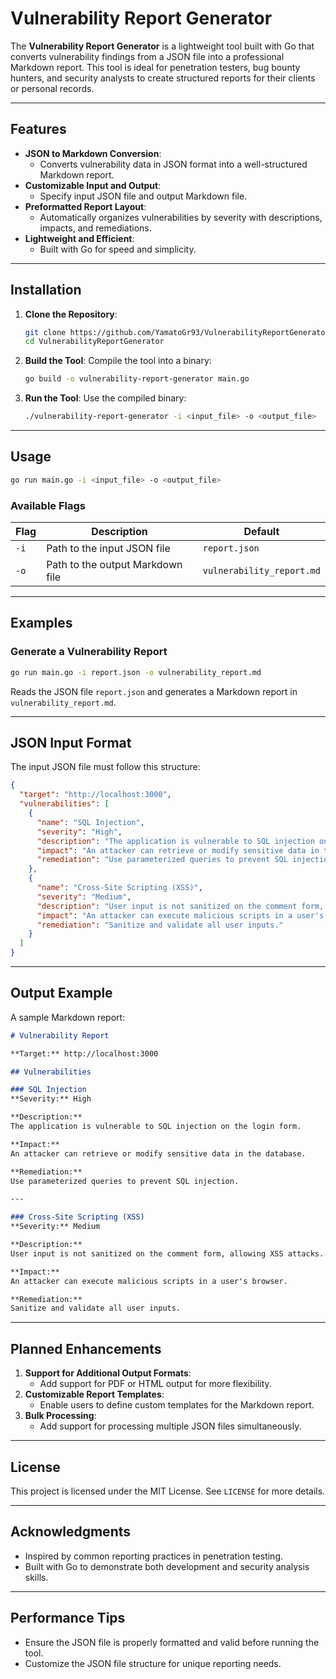 
# **Vulnerability Report Generator**

The **Vulnerability Report Generator** is a lightweight tool built with Go that converts vulnerability findings from a JSON file into a professional Markdown report. This tool is ideal for penetration testers, bug bounty hunters, and security analysts to create structured reports for their clients or personal records.

---

## **Features**
- **JSON to Markdown Conversion**:
  - Converts vulnerability data in JSON format into a well-structured Markdown report.
- **Customizable Input and Output**:
  - Specify input JSON file and output Markdown file.
- **Preformatted Report Layout**:
  - Automatically organizes vulnerabilities by severity with descriptions, impacts, and remediations.
- **Lightweight and Efficient**:
  - Built with Go for speed and simplicity.

---

## **Installation**
1. **Clone the Repository**:
   ```bash
   git clone https://github.com/YamatoGr93/VulnerabilityReportGenerator.git
   cd VulnerabilityReportGenerator
   ```

2. **Build the Tool**:
   Compile the tool into a binary:
   ```bash
   go build -o vulnerability-report-generator main.go
   ```

3. **Run the Tool**:
   Use the compiled binary:
   ```bash
   ./vulnerability-report-generator -i <input_file> -o <output_file>
   ```

---

## **Usage**
```bash
go run main.go -i <input_file> -o <output_file>
```

### **Available Flags**
| Flag             | Description                                           | Default                 |
|-------------------|-------------------------------------------------------|-------------------------|
| `-i`             | Path to the input JSON file                           | `report.json`           |
| `-o`             | Path to the output Markdown file                      | `vulnerability_report.md` |

---

## **Examples**
### **Generate a Vulnerability Report**
```bash
go run main.go -i report.json -o vulnerability_report.md
```
Reads the JSON file `report.json` and generates a Markdown report in `vulnerability_report.md`.

---

## **JSON Input Format**
The input JSON file must follow this structure:
```json
{
  "target": "http://localhost:3000",
  "vulnerabilities": [
    {
      "name": "SQL Injection",
      "severity": "High",
      "description": "The application is vulnerable to SQL injection on the login form.",
      "impact": "An attacker can retrieve or modify sensitive data in the database.",
      "remediation": "Use parameterized queries to prevent SQL injection."
    },
    {
      "name": "Cross-Site Scripting (XSS)",
      "severity": "Medium",
      "description": "User input is not sanitized on the comment form, allowing XSS attacks.",
      "impact": "An attacker can execute malicious scripts in a user's browser.",
      "remediation": "Sanitize and validate all user inputs."
    }
  ]
}
```

---

## **Output Example**
A sample Markdown report:
```markdown
# Vulnerability Report

**Target:** http://localhost:3000

## Vulnerabilities

### SQL Injection
**Severity:** High

**Description:**  
The application is vulnerable to SQL injection on the login form.

**Impact:**  
An attacker can retrieve or modify sensitive data in the database.

**Remediation:**  
Use parameterized queries to prevent SQL injection.

---

### Cross-Site Scripting (XSS)
**Severity:** Medium

**Description:**  
User input is not sanitized on the comment form, allowing XSS attacks.

**Impact:**  
An attacker can execute malicious scripts in a user's browser.

**Remediation:**  
Sanitize and validate all user inputs.
```

---

## **Planned Enhancements**
1. **Support for Additional Output Formats**:
   - Add support for PDF or HTML output for more flexibility.
2. **Customizable Report Templates**:
   - Enable users to define custom templates for the Markdown report.
3. **Bulk Processing**:
   - Add support for processing multiple JSON files simultaneously.

---

## **License**
This project is licensed under the MIT License. See `LICENSE` for more details.

---

## **Acknowledgments**
- Inspired by common reporting practices in penetration testing.
- Built with Go to demonstrate both development and security analysis skills.

---

## **Performance Tips**
- Ensure the JSON file is properly formatted and valid before running the tool.
- Customize the JSON file structure for unique reporting needs.
